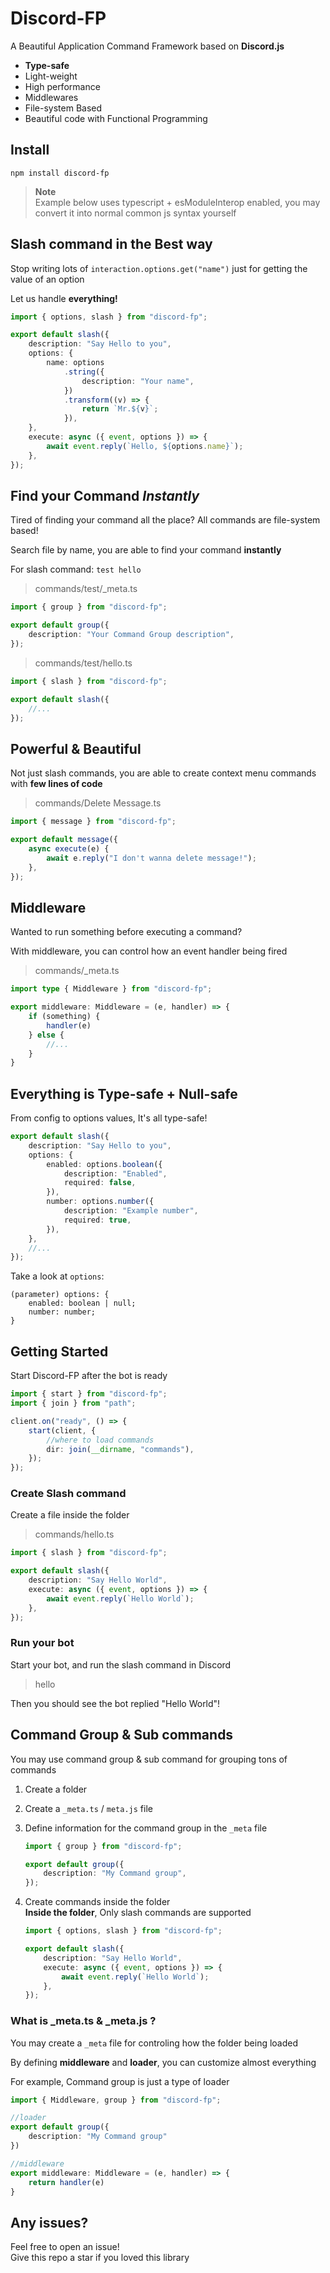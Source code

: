 # Discord-FP

A Beautiful Application Command Framework based on **Discord.js**

-   **Type-safe**
-   Light-weight
-   High performance
-   Middlewares
-   File-system Based
-   Beautiful code with Functional Programming

## Install

`npm install discord-fp`

> **Note** <br />
> Example below uses typescript + esModuleInterop enabled, you may convert it into normal common js syntax yourself

## Slash command in the Best way

Stop writing lots of `interaction.options.get("name")` just for getting the value of an option

Let us handle **everything!**

```typescript
import { options, slash } from "discord-fp";

export default slash({
    description: "Say Hello to you",
    options: {
        name: options
            .string({
                description: "Your name",
            })
            .transform((v) => {
                return `Mr.${v}`;
            }),
    },
    execute: async ({ event, options }) => {
        await event.reply(`Hello, ${options.name}`);
    },
});
```

## Find your Command _Instantly_

Tired of finding your command all the place? All commands are file-system based!

Search file by name, you are able to find your command **instantly**

For slash command: `test hello`

> commands/test/\_meta.ts

```ts
import { group } from "discord-fp";

export default group({
    description: "Your Command Group description",
});
```

> commands/test/hello.ts

```ts
import { slash } from "discord-fp";

export default slash({
    //...
});
```

## Powerful & Beautiful

Not just slash commands, you are able to create context menu commands with **few lines of code**

> commands/Delete Message.ts

```ts
import { message } from "discord-fp";

export default message({
    async execute(e) {
        await e.reply("I don't wanna delete message!");
    },
});
```

## Middleware

Wanted to run something before executing a command?

With middleware, you can control how an event handler being fired

> commands/\_meta.ts

```ts
import type { Middleware } from "discord-fp";

export middleware: Middleware = (e, handler) => {
    if (something) {
        handler(e)
    } else {
        //...
    }
}
```

## Everything is Type-safe + Null-safe

From config to options values, It's all type-safe!

```ts
export default slash({
    description: "Say Hello to you",
    options: {
        enabled: options.boolean({
            description: "Enabled",
            required: false,
        }),
        number: options.number({
            description: "Example number",
            required: true,
        }),
    },
    //...
});
```

Take a look at `options`:

```
(parameter) options: {
    enabled: boolean | null;
    number: number;
}
```

## Getting Started

Start Discord-FP after the bot is ready

```ts
import { start } from "discord-fp";
import { join } from "path";

client.on("ready", () => {
    start(client, {
        //where to load commands
        dir: join(__dirname, "commands"),
    });
});
```

### Create Slash command

Create a file inside the folder

> commands/hello.ts

```ts
import { slash } from "discord-fp";

export default slash({
    description: "Say Hello World",
    execute: async ({ event, options }) => {
        await event.reply(`Hello World`);
    },
});
```

### Run your bot

Start your bot, and run the slash command in Discord

> hello

Then you should see the bot replied "Hello World"!

## Command Group & Sub commands

You may use command group & sub command for grouping tons of commands

1. Create a folder
2. Create a `_meta.ts` / `meta.js` file
3. Define information for the command group in the `_meta` file

    ```ts
    import { group } from "discord-fp";

    export default group({
        description: "My Command group",
    });
    ```

4. Create commands inside the folder <br />
   **Inside the folder**, Only slash commands are supported

    ```ts
    import { options, slash } from "discord-fp";

    export default slash({
        description: "Say Hello World",
        execute: async ({ event, options }) => {
            await event.reply(`Hello World`);
        },
    });
    ```

### What is \_meta.ts & \_meta.js ?

You may create a `_meta` file for controling how the folder being loaded

By defining **middleware** and **loader**, you can customize almost everything

For example, Command group is just a type of loader

```ts
import { Middleware, group } from "discord-fp";

//loader
export default group({
    description: "My Command group"
})

//middleware
export middleware: Middleware = (e, handler) => {
    return handler(e)
}
```

## Any issues?

Feel free to open an issue! <br />
Give this repo a star if you loved this library
